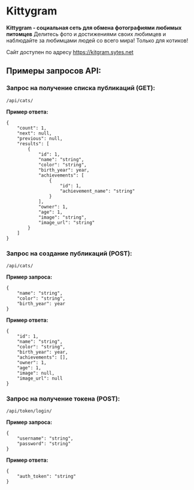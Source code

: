 # Kittygram
**Kittygram - социальная сеть для обмена фотографиями любимых питомцев**
Делитесь фото и достижениями своих любимцев и наблюдайте за любимцами людей со всего мира!
Только для котиков!

Сайт доступен по адресу https://kitgram.sytes.net


## Примеры запросов API:
### Запрос на получение списка публикаций (GET):
```
/api/cats/
```
**Пример ответа:**
```
{
    "count": 1,
    "next": null,
    "previous": null,
    "results": [
        {
            "id": 1,
            "name": "string",
            "color": "string",
            "birth_year": year,
            "achievements": [
                {
                    "id": 1,
                    "achievement_name": "string"
                }
            ],
            "owner": 1,
            "age": 1,
            "image": "string",
            "image_url": "string"
        }
    ]
}
```
### Запрос на создание публикаций (POST):
```
/api/cats/
```
**Пример запроса:**
```
{
    "name": "string",
    "color": "string",
    "birth_year": year
}
```
**Пример ответа:**
```
{
    "id": 1,
    "name": "string",
    "color": "string",
    "birth_year": year,
    "achievements": [],
    "owner": 1,
    "age": 1,
    "image": null,
    "image_url": null
}
```
### Запрос на получение токена (POST):
```
/api/token/login/
```
**Пример запроса:**
```
{
    "username": "string",
    "password": "string"
}
```
**Пример ответа:**
```
{
    "auth_token": "string"
}
```
